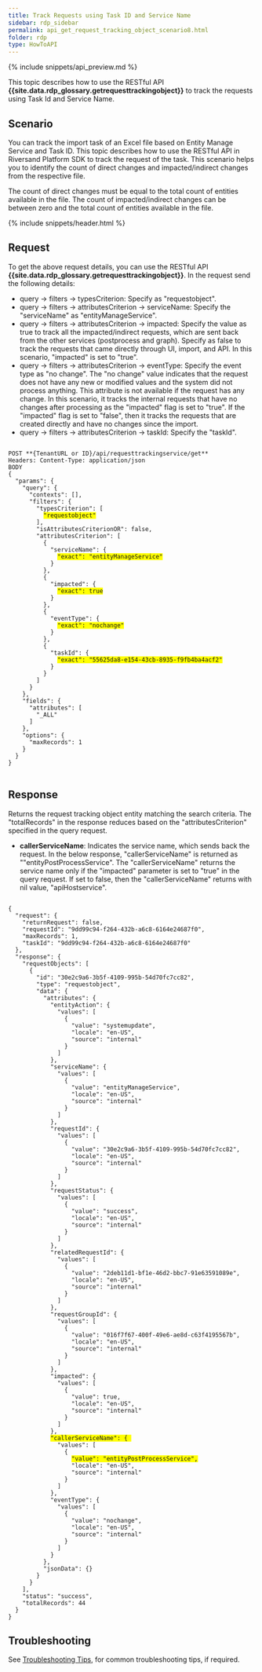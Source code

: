 ```yaml
---
title: Track Requests using Task ID and Service Name
sidebar: rdp_sidebar
permalink: api_get_request_tracking_object_scenario8.html
folder: rdp
type: HowToAPI
---
```


{% include snippets/api_preview.md %}

This topic describes how to use the RESTful API **{{site.data.rdp_glossary.getrequesttrackingobject}}** to track the requests using Task Id and Service Name. 

## Scenario

You can track the import task of an Excel file based on Entity Manage Service and Task ID. This topic describes how to use the RESTful API in Riversand Platform SDK to track the request of the task. This scenario helps you to identify the count of direct changes and impacted/indirect changes from the respective file.

The count of direct changes must be equal to the total count of entities available in the file. The count of impacted/indirect changes can be between zero and the total count of entities available in the file.

{% include snippets/header.html %}

## Request

To get the above request details, you can use the RESTful API **{{site.data.rdp_glossary.getrequesttrackingobject}}**. In the request send the following details:

* query -> filters -> typesCriterion: Specify as "requestobject".
* query -> filters -> attributesCriterion -> serviceName: Specify the "serviceName" as "entityManageService".
* query -> filters -> attributesCriterion -> impacted: Specify the value as true to track all the impacted/indirect requests, which are sent back from the other services (postprocess and graph). Specify as false to track the requests that came directly through UI, import, and API. In this scenario, "impacted" is set to "true".
* query -> filters -> attributesCriterion -> eventType: Specify the event type as "no change". The "no change" value indicates that the request does not have any new or modified values and the system did not process anything. This attribute is not available if the request has any change. In this scenario, it tracks the internal requests that have no changes after processing as the "impacted" flag is set to "true". If the "impacted" flag is set to "false", then it tracks the requests that are created directly and have no changes since the import.
* query -> filters -> attributesCriterion -> taskId: Specify the "taskId".

<pre>
<code>
POST **{TenantURL or ID}/api/requesttrackingservice/get**
Headers: Content-Type: application/json
BODY 
{
  "params": {
    "query": {
      "contexts": [],
      "filters": {
        "typesCriterion": [
          <span style="background-color: #FFFF00">"requestobject"</span>
        ],
        "isAttributesCriterionOR": false,
        "attributesCriterion": [
          {
            "serviceName": {
              <span style="background-color: #FFFF00">"exact": "entityManageService"</span>
            }
          },
          {
            "impacted": {
              <span style="background-color: #FFFF00">"exact": true</span>
            }
          },
          {
            "eventType": {
              <span style="background-color: #FFFF00">"exact": "nochange"</span>
            }
          },
          {
            "taskId": {
              <span style="background-color: #FFFF00">"exact": "55625da8-e154-43cb-8935-f9fb4ba4acf2"</span>
            }
          }
        ]
      }
    },
    "fields": {
      "attributes": [
        "_ALL"
      ]
    },
    "options": {
      "maxRecords": 1
    }
  }
}
</code>
</pre>

## Response

Returns the request tracking object entity matching the search criteria. The "totalRecords" in the response reduces based on the "attributesCriterion" specified in the query request.

* **callerServiceName**: Indicates the service name, which sends back the request. In the below response, "callerServiceName" is returned as ""entityPostProcessService". The "callerServiceName" returns the service name only if the "impacted" parameter is set to "true" in the query request. If set to false, then the "callerServiceName" returns with nil value, "apiHostservice".

<pre><code>
{
  "request": {
    "returnRequest": false,
    "requestId": "9dd99c94-f264-432b-a6c8-6164e24687f0",
    "maxRecords": 1,
    "taskId": "9dd99c94-f264-432b-a6c8-6164e24687f0"
  },
  "response": {
    "requestObjects": [
      {
        "id": "30e2c9a6-3b5f-4109-995b-54d70fc7cc82",
        "type": "requestobject",
        "data": {
          "attributes": {
            "entityAction": {
              "values": [
                {
                  "value": "systemupdate",
                  "locale": "en-US",
                  "source": "internal"
                }
              ]
            },
            "serviceName": {
              "values": [
                {
                  "value": "entityManageService",
                  "locale": "en-US",
                  "source": "internal"
                }
              ]
            },
            "requestId": {
              "values": [
                {
                  "value": "30e2c9a6-3b5f-4109-995b-54d70fc7cc82",
                  "locale": "en-US",
                  "source": "internal"
                }
              ]
            },
            "requestStatus": {
              "values": [
                {
                  "value": "success",
                  "locale": "en-US",
                  "source": "internal"
                }
              ]
            },
            "relatedRequestId": {
              "values": [
                {
                  "value": "2deb11d1-bf1e-46d2-bbc7-91e63591089e",
                  "locale": "en-US",
                  "source": "internal"
                }
              ]
            },
            "requestGroupId": {
              "values": [
                {
                  "value": "016f7f67-400f-49e6-ae8d-c63f4195567b",
                  "locale": "en-US",
                  "source": "internal"
                }
              ]
            },
            "impacted": {
              "values": [
                {
                  "value": true,
                  "locale": "en-US",
                  "source": "internal"
                }
              ]
            },
            <span style="background-color: #FFFF00">"callerServiceName": { </span>
              "values": [
                {
                  <span style="background-color: #FFFF00">"value": "entityPostProcessService",</span>
                  "locale": "en-US",
                  "source": "internal"
                }
              ]
            },
            "eventType": {
              "values": [
                {
                  "value": "nochange",
                  "locale": "en-US",
                  "source": "internal"
                }
              ]
            }
          },
          "jsonData": {}
        }
      }
    ],
    "status": "success",
    "totalRecords": 44
  }
}
</code></pre>

## Troubleshooting

See [Troubleshooting Tips](api_troubleshooting_tips.html), for common troubleshooting tips, if required.